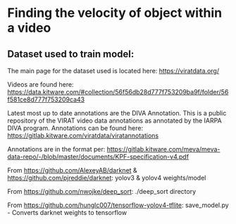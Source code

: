 # Finding the velocity of object within a video

## Dataset used to train model:
The main page for the dataset used is located here: https://viratdata.org/

Videos are found here:
https://data.kitware.com/#collection/56f56db28d777f753209ba9f/folder/56f581ce8d777f753209ca43

Latest most up to date annotations are the DIVA Annotation. This is a public repository of the VIRAT video data annotations as annotated by the IARPA DIVA program.  Annotations can be found here:
https://gitlab.kitware.com/viratdata/viratannotations

Annotations are in the format per:
https://gitlab.kitware.com/meva/meva-data-repo/-/blob/master/documents/KPF-specification-v4.pdf


From https://github.com/AlexeyAB/darknet & https://github.com/pjreddie/darknet:
yolov3 & yolov4 weights/model

From https://github.com/nwojke/deep_sort:
./deep_sort directory
 
From https://github.com/hunglc007/tensorflow-yolov4-tflite:
save_model.py - Converts darknet weights to tensorflow